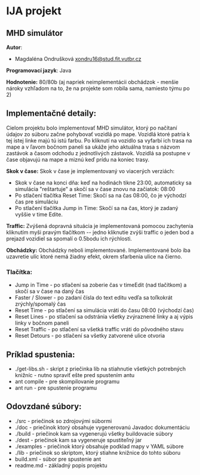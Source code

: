 # IJA projekt
## MHD simulátor 
**Autor**: 
- Magdaléna Ondrušková <xondru16@stud.fit.vutbr.cz>

**Programovací jazyk**: Java

**Hodnotenie:** 80/80b (aj napriek neimplementácii obchádzok - menšie nároky vzhľadom na to, že na projekte som robila sama, namiesto týmu po 2)

## Implementačné detaily: 
Cielom projektu bolo implementovať MHD simulátor, ktorý po načítaní údajov zo súboru začne pohybovať vozidlá po mape. Vozidlá ktoré patria k tej istej linke majú tú istú farbu. Po kliknutí na vozidlo sa vyfarbí ich trasa na mape a v ľavom bočnom paneli sa ukáže jeho aktuálna trasa s názvom zastávok a časom odchodu z jednotlivých zástavok. Vozidlá sa postupne v čase objavujú na mape a miznú keď prídu na koniec trasy. 

**Skok v čase:** Skok v čase je implementovaný vo viacerých verziách: 
- Skok v čase na konci dňa: keď na hodinách tikne 23:00, automaticky sa simulácia "reštartuje" a skočí sa v čase znovu na začiatok: 08:00
- Po stlačení tlačítka Reset Time: Skočí sa na čas 08:00, čo je východzí čas pre simuláciu 
- Po stlačení tlačítka Jump in Time: Skočí sa na čas, ktorý je zadaný vyššie v time Edite. 

**Traffic:** Zvýšená dopravná situácia je implementovaná pomocou zachytenia kliknutím myši pravým tlačítkom -- jedno kliknutie zvýši traffic o jeden bod a prejazd vozidiel sa spomalí o 0.5bodu ich rýchlosti. 

**Obchádzky:** Obchádzky neboli implementované. Implementované bolo iba uzavretie ulíc ktoré nemá žiadny efekt, okrem sfarbenia ulice na čierno.

### Tlačítka: 
- Jump in Time - po stlačení sa zoberie čas v timeEdit (nad tlačítkom) a skočí sa v čase na daný čas 
- Faster / Slower - po zadaní čísla do text editu vedľa sa toľkokrát zrýchly/spomalý čas
- Reset Time - po stlačení sa simulácia vráti do času 08:00 (východzí čas)
- Reset Lines - po stlačení sa odstránia všetky zvýraznené linky a aj výpis linky v bočnom paneli 
- Reset Traffic - po stlačení sa všetká traffic vráti do pôvodného stavu 
- Reset Detours - po stlačení sa všetky zatvorené ulice otvoria 

## Príklad spustenia: 
- ./get-libs.sh - skript z priečinka lib na stiahnutie všetkých potrebných knižníc - nutno spraviť ešte pred spustením antu
- ant compile - pre skompilovanie programu 
- ant run - pre spustenie programu

## Odovzdané súbory:
- ./src - priečinok so zdrojovými súbormi
- ./doc - priečinok ktorý obsahuje vygenerovanú Javadoc dokumentáciu
- ./build - priečinok kam sa vygenerujú všetky buildovacie súbory 
- ./dest - priečinok kam sa vygeneruje spustiteľný jar 
- ./examples - priečinok ktorý obsahuje podklad mapy v YAML súbore 
- ./lib - priečinok so skriptom, ktorý stiahne knižnice do tohto súboru
- build.xml - súbor pre spustenie ant 
- readme.md - základný popis projektu

